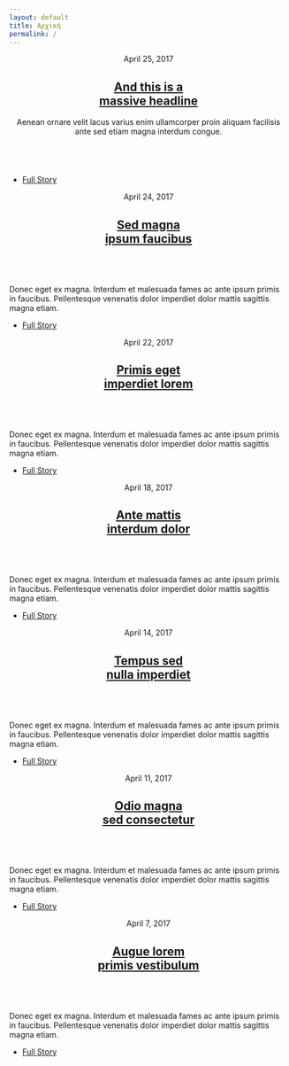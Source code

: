```yaml
---
layout: default
title: Αρχική
permalink: /
---
```


<!-- Featured Post -->
<article class="post featured">
  <header class="major">
    <span class="date">April 25, 2017</span>
    <h2><a href="#">And this is a<br />massive headline</a></h2>
    <p>Aenean ornare velit lacus varius enim ullamcorper proin aliquam facilisis ante sed etiam magna interdum congue.</p>
  </header>
  <a href="#" class="image main"><img src="/images/pic01.jpg" alt="" /></a>
  <ul class="actions special">
    <li><a href="#" class="button large">Full Story</a></li>
  </ul>
</article>

<!-- Posts -->
<section class="posts">
  <article>
    <header>
      <span class="date">April 24, 2017</span>
      <h2><a href="#">Sed magna<br />ipsum faucibus</a></h2>
    </header>
    <a href="#" class="image fit"><img src="/images/pic02.jpg" alt="" /></a>
    <p>Donec eget ex magna. Interdum et malesuada fames ac ante ipsum primis in faucibus. Pellentesque venenatis dolor imperdiet dolor mattis sagittis magna etiam.</p>
    <ul class="actions special">
      <li><a href="#" class="button">Full Story</a></li>
    </ul>
  </article>

  <article>
    <header>
      <span class="date">April 22, 2017</span>
      <h2><a href="#">Primis eget<br />imperdiet lorem</a></h2>
    </header>
    <a href="#" class="image fit"><img src="/images/pic03.jpg" alt="" /></a>
    <p>Donec eget ex magna. Interdum et malesuada fames ac ante ipsum primis in faucibus. Pellentesque venenatis dolor imperdiet dolor mattis sagittis magna etiam.</p>
    <ul class="actions special">
      <li><a href="#" class="button">Full Story</a></li>
    </ul>
  </article>

  <article>
    <header>
      <span class="date">April 18, 2017</span>
      <h2><a href="#">Ante mattis<br />interdum dolor</a></h2>
    </header>
    <a href="#" class="image fit"><img src="/images/pic04.jpg" alt="" /></a>
    <p>Donec eget ex magna. Interdum et malesuada fames ac ante ipsum primis in faucibus. Pellentesque venenatis dolor imperdiet dolor mattis sagittis magna etiam.</p>
    <ul class="actions special">
      <li><a href="#" class="button">Full Story</a></li>
    </ul>
  </article>

  <article>
    <header>
      <span class="date">April 14, 2017</span>
      <h2><a href="#">Tempus sed<br />nulla imperdiet</a></h2>
    </header>
    <a href="#" class="image fit"><img src="/images/pic05.jpg" alt="" /></a>
    <p>Donec eget ex magna. Interdum et malesuada fames ac ante ipsum primis in faucibus. Pellentesque venenatis dolor imperdiet dolor mattis sagittis magna etiam.</p>
    <ul class="actions special">
      <li><a href="#" class="button">Full Story</a></li>
    </ul>
  </article>

  <article>
    <header>
      <span class="date">April 11, 2017</span>
      <h2><a href="#">Odio magna<br />sed consectetur</a></h2>
    </header>
    <a href="#" class="image fit"><img src="/images/pic06.jpg" alt="" /></a>
    <p>Donec eget ex magna. Interdum et malesuada fames ac ante ipsum primis in faucibus. Pellentesque venenatis dolor imperdiet dolor mattis sagittis magna etiam.</p>
    <ul class="actions special">
      <li><a href="#" class="button">Full Story</a></li>
    </ul>
  </article>

  <article>
    <header>
      <span class="date">April 7, 2017</span>
      <h2><a href="#">Augue lorem<br />primis vestibulum</a></h2>
    </header>
    <a href="#" class="image fit"><img src="/images/pic07.jpg" alt="" /></a>
    <p>Donec eget ex magna. Interdum et malesuada fames ac ante ipsum primis in faucibus. Pellentesque venenatis dolor imperdiet dolor mattis sagittis magna etiam.</p>
    <ul class="actions special">
      <li><a href="#" class="button">Full Story</a></li>
    </ul>
  </article>
</section>
